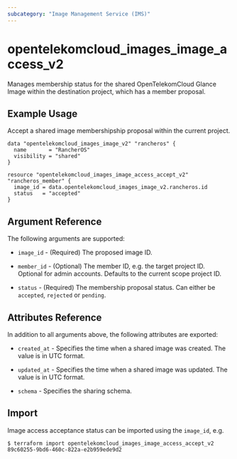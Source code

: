 ```yaml
---
subcategory: "Image Management Service (IMS)"
---
```


# opentelekomcloud_images_image_access_v2

Manages membership status for the shared OpenTelekomCloud Glance Image within the destination project, which has a member proposal.

## Example Usage

Accept a shared image membershipship proposal within the current project.

```hcl
data "opentelekomcloud_images_image_v2" "rancheros" {
  name       = "RancherOS"
  visibility = "shared"
}

resource "opentelekomcloud_images_image_access_accept_v2" "rancheros_member" {
  image_id = data.opentelekomcloud_images_image_v2.rancheros.id
  status   = "accepted"
}
```

## Argument Reference

The following arguments are supported:

* `image_id` - (Required) The proposed image ID.

* `member_id` - (Optional) The member ID, e.g. the target project ID. Optional
  for admin accounts. Defaults to the current scope project ID.

* `status` - (Required) The membership proposal status. Can either be `accepted`, `rejected` or `pending`.

## Attributes Reference

In addition to all arguments above, the following attributes are exported:

* `created_at` - Specifies the time when a shared image was created. The value is in UTC format.

* `updated_at` - Specifies the time when a shared image was updated. The value is in UTC format.

* `schema` - Specifies the sharing schema.

## Import

Image access acceptance status can be imported using the `image_id`, e.g.

```
$ terraform import opentelekomcloud_images_image_access_accept_v2 89c60255-9bd6-460c-822a-e2b959ede9d2
```
